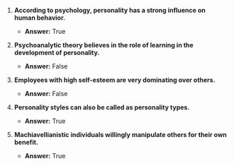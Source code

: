 
1. **According to psychology, personality has a strong influence on human behavior.**

   - **Answer:** True
2. **Psychoanalytic theory believes in the role of learning in the development of personality.**

   - **Answer:** False
3. **Employees with high self-esteem are very dominating over others.**

   - **Answer:** False
4. **Personality styles can also be called as personality types.**

   - **Answer:** True
5. **Machiavellianistic individuals willingly manipulate others for their own benefit.**

   - **Answer:** True
